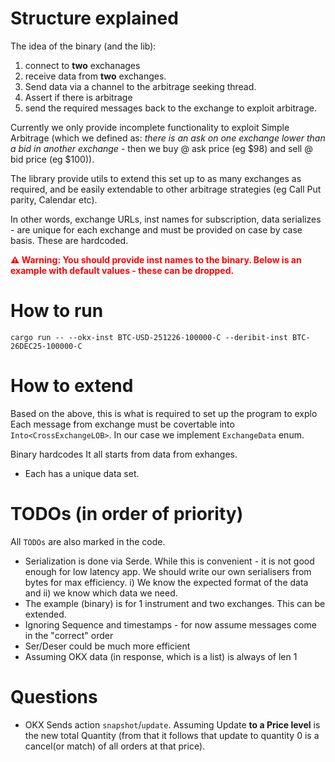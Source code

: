 # Structure explained
The idea of the binary (and the lib):
1) connect to **two** exchanages
2) receive data from **two** exchanges.
3) Send data via a channel to the arbitrage seeking thread.
4) Assert if there is arbitrage
5) send the required messages back to the exchange to exploit arbitrage.

Currently we only provide incomplete functionality to exploit Simple Arbitrage (which we defined as: _there is an ask on one exchange lower than a bid in another exchange_ - then we buy @ ask price (eg $98) and sell @ bid price (eg $100)).

The library provide utils to extend this set up to as many exchanges as required, and be easily extendable to other arbitrage strategies (eg Call Put parity, Calendar etc).

In other words, exchange URLs, inst names for subscription, data serializes - are unique for each exchange and must be provided on case by case basis. These are hardcoded.

<div style="color: red; font-weight: bold;">
⚠ Warning: You should provide inst names to the binary. Below is an example with default values - these can be dropped.
</div>

# How to run
`cargo run -- --okx-inst BTC-USD-251226-100000-C --deribit-inst BTC-26DEC25-100000-C`

# How to extend
Based on the above, this is what is required to set up the program to explo
Each message from exchange must be covertable into `Into<CrossExchangeLOB>`. In our case we implement `ExchangeData` enum.

Binary hardcodes
It all starts from data from exhanges. 
- Each has a unique data set.


# TODOs (in order of priority)
All `TODOs` are also marked in the code.
- Serialization is done via Serde. While this is convenient - it is not good enough for low latency app. We should write our own serialisers from bytes for max efficiency. i) We know the expected format of the data and ii) we know which data we need.
- The example (binary) is for 1 instrument and two exchanges. This can be extended.
- Ignoring Sequence and timestamps - for now assume messages come in the "correct" order
- Ser/Deser could be much more efficient
- Assuming OKX data (in response, which is a list) is always of len 1

# Questions
- OKX Sends action `snapshot`/`update`. Assuming Update **to a Price level** is the new total Quantity (from that it follows that update to quantity 0 is a cancel(or match) of all orders at that price).
